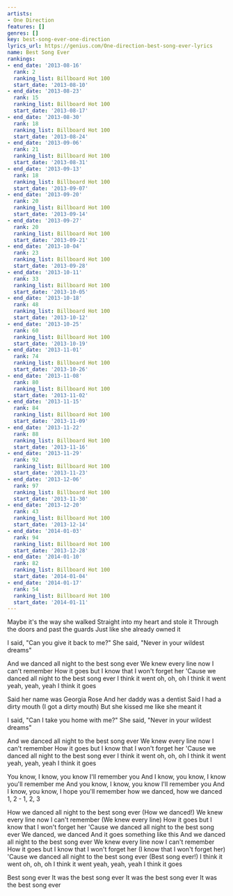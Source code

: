 ```yaml
---
artists:
- One Direction
features: []
genres: []
key: best-song-ever-one-direction
lyrics_url: https://genius.com/One-direction-best-song-ever-lyrics
name: Best Song Ever
rankings:
- end_date: '2013-08-16'
  rank: 2
  ranking_list: Billboard Hot 100
  start_date: '2013-08-10'
- end_date: '2013-08-23'
  rank: 15
  ranking_list: Billboard Hot 100
  start_date: '2013-08-17'
- end_date: '2013-08-30'
  rank: 18
  ranking_list: Billboard Hot 100
  start_date: '2013-08-24'
- end_date: '2013-09-06'
  rank: 21
  ranking_list: Billboard Hot 100
  start_date: '2013-08-31'
- end_date: '2013-09-13'
  rank: 18
  ranking_list: Billboard Hot 100
  start_date: '2013-09-07'
- end_date: '2013-09-20'
  rank: 20
  ranking_list: Billboard Hot 100
  start_date: '2013-09-14'
- end_date: '2013-09-27'
  rank: 20
  ranking_list: Billboard Hot 100
  start_date: '2013-09-21'
- end_date: '2013-10-04'
  rank: 23
  ranking_list: Billboard Hot 100
  start_date: '2013-09-28'
- end_date: '2013-10-11'
  rank: 33
  ranking_list: Billboard Hot 100
  start_date: '2013-10-05'
- end_date: '2013-10-18'
  rank: 48
  ranking_list: Billboard Hot 100
  start_date: '2013-10-12'
- end_date: '2013-10-25'
  rank: 60
  ranking_list: Billboard Hot 100
  start_date: '2013-10-19'
- end_date: '2013-11-01'
  rank: 74
  ranking_list: Billboard Hot 100
  start_date: '2013-10-26'
- end_date: '2013-11-08'
  rank: 80
  ranking_list: Billboard Hot 100
  start_date: '2013-11-02'
- end_date: '2013-11-15'
  rank: 84
  ranking_list: Billboard Hot 100
  start_date: '2013-11-09'
- end_date: '2013-11-22'
  rank: 88
  ranking_list: Billboard Hot 100
  start_date: '2013-11-16'
- end_date: '2013-11-29'
  rank: 92
  ranking_list: Billboard Hot 100
  start_date: '2013-11-23'
- end_date: '2013-12-06'
  rank: 97
  ranking_list: Billboard Hot 100
  start_date: '2013-11-30'
- end_date: '2013-12-20'
  rank: 43
  ranking_list: Billboard Hot 100
  start_date: '2013-12-14'
- end_date: '2014-01-03'
  rank: 94
  ranking_list: Billboard Hot 100
  start_date: '2013-12-28'
- end_date: '2014-01-10'
  rank: 82
  ranking_list: Billboard Hot 100
  start_date: '2014-01-04'
- end_date: '2014-01-17'
  rank: 54
  ranking_list: Billboard Hot 100
  start_date: '2014-01-11'
---
```

Maybe it's the way she walked
Straight into my heart and stole it
Through the doors and past the guards
Just like she already owned it


I said, "Can you give it back to me?"
She said, "Never in your wildest dreams"


And we danced all night to the best song ever
We knew every line now I can't remember
How it goes but I know that I won't forget her
'Cause we danced all night to the best song ever
I think it went oh, oh, oh
I think it went yeah, yeah, yeah
I think it goes


Said her name was Georgia Rose
And her daddy was a dentist
Said I had a dirty mouth (I got a dirty mouth)
But she kissed me like she meant it


I said, "Can I take you home with me?"
She said, "Never in your wildest dreams"


And we danced all night to the best song ever
We knew every line now I can't remember
How it goes but I know that I won't forget her
'Cause we danced all night to the best song ever
I think it went oh, oh, oh
I think it went yeah, yeah, yeah
I think it goes


You know, I know, you know I'll remember you
And I know, you know, I know you'll remember me
And you know, I know, you know I'll remember you
And I know, you know, I hope you'll remember how we danced, how we danced
1, 2 - 1, 2, 3


How we danced all night to the best song ever
(How we danced!)
We knew every line now I can't remember
(We knew every line)
How it goes but I know that I won't forget her
'Cause we danced all night to the best song ever
We danced, we danced
And it goes something like this
And we danced all night to the best song ever
We knew every line now I can't remember
How it goes but I know that I won't forget her
(I know that I won't forget her)
'Cause we danced all night to the best song ever
(Best song ever!)
I think it went oh, oh, oh
I think it went yeah, yeah, yeah
I think it goes


Best song ever
It was the best song ever
It was the best song ever
It was the best song ever
